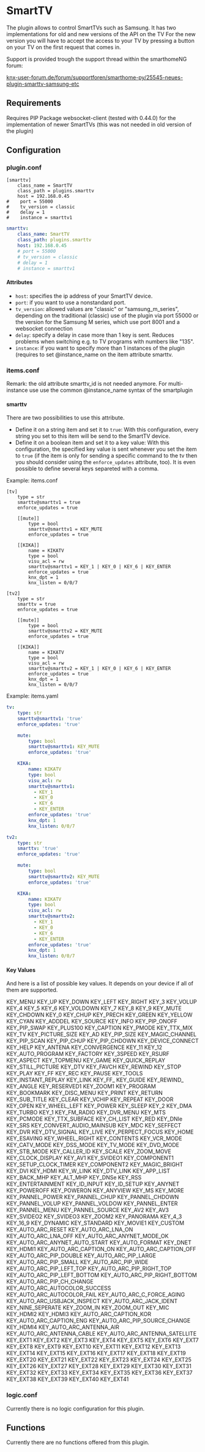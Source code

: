 # SmartTV

The plugin allows to control SmartTVs such as Samsung. It has two implementations for old and new versions of the API on the TV
For the new version you will have to accept the access to your TV by pressing a button on your TV on the first request that comes in.

Support is provided trough the support thread within the smarthomeNG forum:

[knx-user-forum.de/forum/supportforen/smarthome-py/25545-neues-plugin-smarttv-samsung-etc](https://knx-user-forum.de/forum/supportforen/smarthome-py/25545-neues-plugin-smarttv-samsung-etc)

## Requirements
Requires PIP Package websocket-client (tested with 0.44.0) for the implementation of newer SmartTVs (this was not needed in old version of the plugin)

## Configuration

### plugin.conf
```
[smarttv]
    class_name = SmartTV
    class_path = plugins.smarttv
    host = 192.168.0.45
#    port = 55000
#    tv_version = classic
#    delay = 1
#    instance = smarttv1
```

```yaml
smarttv:
    class_name: SmartTV
    class_path: plugins.smarttv
    host: 192.168.0.45
    # port = 55000
    # tv_version = classic
    # delay = 1
    # instance = smarttv1
```

#### Attributes
  * `host`: specifies the ip address of your SmartTV device.
  * `port`: if you want to use a nonstandard port.
  * `tv_version`: allowed values are "classic" or "samsung_m_series", depending on the traditional (classic) use of the plugin via port 55000 or the version for the Samsung M series, which use port 8001 and a websocket connection
  * `delay`: specify a delay in case more than 1 key is sent. Reduces problems when switching e.g. to TV programs with numbers like "135".
  * `instance`: if you want to specify more than 1 instances of the plugin (requires to set @instance_name on the item attribute smarttv.

### items.conf

Remark: the old attribute smarttv_id is not needed anymore. For multi-instance use use the common @instance_name syntax of the smartplugin

#### smarttv
There are two possibilities to use this attribute. 
  * Define it on a string item and set it to `true`: With this configuration, every string you set to this item will be send to the SmartTV device.
  * Define it on a boolean item and set it to a key value: With this configuration, the specified key value is sent whenever you set the item to `true` (if the item is only for sending a specific command to the tv then you should consider using the `enforce_updates` attribute, too). It is even possible to define several keys separeted with a comma.

Example: items.conf

```
[tv]
    type = str
    smarttv@smarttv1 = true
    enforce_updates = true

    [[mute]]
        type = bool
        smarttv@smarttv1 = KEY_MUTE
        enforce_updates = true

    [[KIKA]]
        name = KIKATV
        type = bool
        visu_acl = rw
        smarttv@smarttv1 = KEY_1 | KEY_0 | KEY_6 | KEY_ENTER
        enforce_updates = true
        knx_dpt = 1
        knx_listen = 0/0/7

[tv2]
    type = str
    smarttv = true
    enforce_updates = true

    [[mute]]
        type = bool
        smarttv@smarttv2 = KEY_MUTE
        enforce_updates = true

    [[KIKA]]
        name = KIKATV
        type = bool
        visu_acl = rw
        smarttv@smarttv2 = KEY_1 | KEY_0 | KEY_6 | KEY_ENTER
        enforce_updates = true
        knx_dpt = 1
        knx_listen = 0/0/7
```

Example: items.yaml
```yaml
tv:
    type: str
    smarttv@smarttv1: 'true'
    enforce_updates: 'true'

    mute:
        type: bool
        smarttv@smarttv1: KEY_MUTE
        enforce_updates: 'true'

    KIKA:
        name: KIKATV
        type: bool
        visu_acl: rw
        smarttv@smarttv1:
          - KEY_1
          - KEY_0
          - KEY_6
          - KEY_ENTER
        enforce_updates: 'true'
        knx_dpt: 1
        knx_listen: 0/0/7

tv2:
    type: str
    smarttv: 'true'
    enforce_updates: 'true'

    mute:
        type: bool
        smarttv@smarttv2: KEY_MUTE
        enforce_updates: 'true'

    KIKA:
        name: KIKATV
        type: bool
        visu_acl: rw
        smarttv@smarttv2:
          - KEY_1
          - KEY_0
          - KEY_6
          - KEY_ENTER
        enforce_updates: 'true'
        knx_dpt: 1
        knx_listen: 0/0/7
```

#### Key Values
And here is a list of possible key values. It depends on your device if all of them are supported.

KEY_MENU
KEY_UP
KEY_DOWN
KEY_LEFT
KEY_RIGHT
KEY_3
KEY_VOLUP
KEY_4
KEY_5
KEY_6
KEY_VOLDOWN
KEY_7
KEY_8
KEY_9
KEY_MUTE
KEY_CHDOWN
KEY_0
KEY_CHUP
KEY_PRECH
KEY_GREEN
KEY_YELLOW
KEY_CYAN
KEY_ADDDEL
KEY_SOURCE
KEY_INFO
KEY_PIP_ONOFF
KEY_PIP_SWAP
KEY_PLUS100
KEY_CAPTION
KEY_PMODE
KEY_TTX_MIX
KEY_TV
KEY_PICTURE_SIZE
KEY_AD
KEY_PIP_SIZE
KEY_MAGIC_CHANNEL
KEY_PIP_SCAN
KEY_PIP_CHUP
KEY_PIP_CHDOWN
KEY_DEVICE_CONNECT
KEY_HELP
KEY_ANTENA
KEY_CONVERGENCE
KEY_11
KEY_12
KEY_AUTO_PROGRAM
KEY_FACTORY
KEY_3SPEED
KEY_RSURF
KEY_ASPECT
KEY_TOPMENU
KEY_GAME
KEY_QUICK_REPLAY
KEY_STILL_PICTURE
KEY_DTV
KEY_FAVCH
KEY_REWIND
KEY_STOP
KEY_PLAY
KEY_FF
KEY_REC
KEY_PAUSE
KEY_TOOLS
KEY_INSTANT_REPLAY
KEY_LINK
KEY_FF_
KEY_GUIDE
KEY_REWIND_
KEY_ANGLE
KEY_RESERVED1
KEY_ZOOM1
KEY_PROGRAM
KEY_BOOKMARK
KEY_DISC_MENU
KEY_PRINT
KEY_RETURN
KEY_SUB_TITLE
KEY_CLEAR
KEY_VCHIP
KEY_REPEAT
KEY_DOOR
KEY_OPEN
KEY_WHEEL_LEFT
KEY_POWER
KEY_SLEEP
KEY_2
KEY_DMA
KEY_TURBO
KEY_1
KEY_FM_RADIO
KEY_DVR_MENU
KEY_MTS
KEY_PCMODE
KEY_TTX_SUBFACE
KEY_CH_LIST
KEY_RED
KEY_DNIe
KEY_SRS
KEY_CONVERT_AUDIO_MAINSUB
KEY_MDC
KEY_SEFFECT
KEY_DVR
KEY_DTV_SIGNAL
KEY_LIVE
KEY_PERPECT_FOCUS
KEY_HOME
KEY_ESAVING
KEY_WHEEL_RIGHT
KEY_CONTENTS
KEY_VCR_MODE
KEY_CATV_MODE
KEY_DSS_MODE
KEY_TV_MODE
KEY_DVD_MODE
KEY_STB_MODE
KEY_CALLER_ID
KEY_SCALE
KEY_ZOOM_MOVE
KEY_CLOCK_DISPLAY
KEY_AV1
KEY_SVIDEO1
KEY_COMPONENT1
KEY_SETUP_CLOCK_TIMER
KEY_COMPONENT2
KEY_MAGIC_BRIGHT
KEY_DVI
KEY_HDMI
KEY_W_LINK
KEY_DTV_LINK
KEY_APP_LIST
KEY_BACK_MHP
KEY_ALT_MHP
KEY_DNSe
KEY_RSS
KEY_ENTERTAINMENT
KEY_ID_INPUT
KEY_ID_SETUP
KEY_ANYNET
KEY_POWEROFF
KEY_POWERON
KEY_ANYVIEW
KEY_MS
KEY_MORE
KEY_PANNEL_POWER
KEY_PANNEL_CHUP
KEY_PANNEL_CHDOWN
KEY_PANNEL_VOLUP
KEY_PANNEL_VOLDOW
KEY_PANNEL_ENTER
KEY_PANNEL_MENU
KEY_PANNEL_SOURCE
KEY_AV2
KEY_AV3
KEY_SVIDEO2
KEY_SVIDEO3
KEY_ZOOM2
KEY_PANORAMA
KEY_4_3
KEY_16_9
KEY_DYNAMIC
KEY_STANDARD
KEY_MOVIE1
KEY_CUSTOM
KEY_AUTO_ARC_RESET
KEY_AUTO_ARC_LNA_ON
KEY_AUTO_ARC_LNA_OFF
KEY_AUTO_ARC_ANYNET_MODE_OK
KEY_AUTO_ARC_ANYNET_AUTO_START
KEY_AUTO_FORMAT
KEY_DNET
KEY_HDMI1
KEY_AUTO_ARC_CAPTION_ON
KEY_AUTO_ARC_CAPTION_OFF
KEY_AUTO_ARC_PIP_DOUBLE
KEY_AUTO_ARC_PIP_LARGE
KEY_AUTO_ARC_PIP_SMALL
KEY_AUTO_ARC_PIP_WIDE
KEY_AUTO_ARC_PIP_LEFT_TOP
KEY_AUTO_ARC_PIP_RIGHT_TOP
KEY_AUTO_ARC_PIP_LEFT_BOTTOM
KEY_AUTO_ARC_PIP_RIGHT_BOTTOM
KEY_AUTO_ARC_PIP_CH_CHANGE
KEY_AUTO_ARC_AUTOCOLOR_SUCCESS
KEY_AUTO_ARC_AUTOCOLOR_FAIL
KEY_AUTO_ARC_C_FORCE_AGING
KEY_AUTO_ARC_USBJACK_INSPECT
KEY_AUTO_ARC_JACK_IDENT
KEY_NINE_SEPERATE
KEY_ZOOM_IN
KEY_ZOOM_OUT
KEY_MIC
KEY_HDMI2
KEY_HDMI3
KEY_AUTO_ARC_CAPTION_KOR
KEY_AUTO_ARC_CAPTION_ENG
KEY_AUTO_ARC_PIP_SOURCE_CHANGE
KEY_HDMI4
KEY_AUTO_ARC_ANTENNA_AIR
KEY_AUTO_ARC_ANTENNA_CABLE
KEY_AUTO_ARC_ANTENNA_SATELLITE
KEY_EXT1
KEY_EXT2
KEY_EXT3
KEY_EXT4
KEY_EXT5
KEY_EXT6
KEY_EXT7
KEY_EXT8
KEY_EXT9
KEY_EXT10
KEY_EXT11
KEY_EXT12
KEY_EXT13
KEY_EXT14
KEY_EXT15
KEY_EXT16
KEY_EXT17
KEY_EXT18
KEY_EXT19
KEY_EXT20
KEY_EXT21
KEY_EXT22
KEY_EXT23
KEY_EXT24
KEY_EXT25
KEY_EXT26
KEY_EXT27
KEY_EXT28
KEY_EXT29
KEY_EXT30
KEY_EXT31
KEY_EXT32
KEY_EXT33
KEY_EXT34
KEY_EXT35
KEY_EXT36
KEY_EXT37
KEY_EXT38
KEY_EXT39
KEY_EXT40
KEY_EXT41

### logic.conf

Currently there is no logic configuration for this plugin.

## Functions

Currently there are no functions offered from this plugin.


